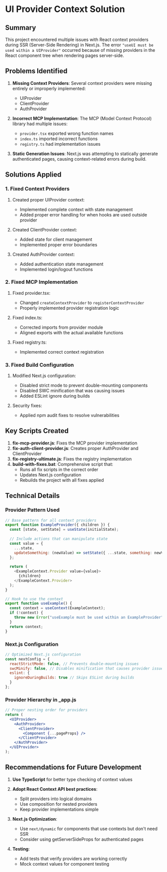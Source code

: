 # UI Provider Context Solution

## Summary

This project encountered multiple issues with React context providers during SSR (Server-Side Rendering) in Next.js. The error `"useUI must be used within a UIProvider"` occurred because of missing providers in the React component tree when rendering pages server-side.

## Problems Identified

1. **Missing Context Providers**: Several context providers were missing entirely or improperly implemented:
   - UIProvider
   - ClientProvider
   - AuthProvider

2. **Incorrect MCP Implementation**: The MCP (Model Context Protocol) library had multiple issues:
   - `provider.tsx` exported wrong function names
   - `index.ts` imported incorrect functions
   - `registry.ts` had implementation issues

3. **Static Generation Issues**: Next.js was attempting to statically generate authenticated pages, causing context-related errors during build.

## Solutions Applied

### 1. Fixed Context Providers

1. Created proper UIProvider context:
   - Implemented complete context with state management
   - Added proper error handling for when hooks are used outside provider

2. Created ClientProvider context:
   - Added state for client management
   - Implemented proper error boundaries

3. Created AuthProvider context:
   - Added authentication state management
   - Implemented login/logout functions

### 2. Fixed MCP Implementation

1. Fixed provider.tsx:
   - Changed `createContextProvider` to `registerContextProvider`
   - Properly implemented provider registration logic

2. Fixed index.ts:
   - Corrected imports from provider module
   - Aligned exports with the actual available functions

3. Fixed registry.ts:
   - Implemented correct context registration

### 3. Fixed Build Configuration

1. Modified Next.js configuration:
   - Disabled strict mode to prevent double-mounting components
   - Disabled SWC minification that was causing issues
   - Added ESLint ignore during builds

2. Security fixes:
   - Applied npm audit fixes to resolve vulnerabilities

## Key Scripts Created

1. **fix-mcp-provider.js**: Fixes the MCP provider implementation
2. **fix-auth-client-provider.js**: Creates proper AuthProvider and ClientProvider
3. **fix-registry-ultimate.js**: Fixes the registry implementation
4. **build-with-fixes.bat**: Comprehensive script that:
   - Runs all fix scripts in the correct order
   - Updates Next.js configuration
   - Rebuilds the project with all fixes applied

## Technical Details

### Provider Pattern Used

```javascript
// Base pattern for all context providers
export function ExampleProvider({ children }) {
  const [state, setState] = useState(initialState);
  
  // Include actions that can manipulate state
  const value = {
    ...state,
    updateSomething: (newValue) => setState({ ...state, something: newValue })
  };
  
  return (
    <ExampleContext.Provider value={value}>
      {children}
    </ExampleContext.Provider>
  );
}

// Hook to use the context
export function useExample() {
  const context = useContext(ExampleContext);
  if (!context) {
    throw new Error("useExample must be used within an ExampleProvider");
  }
  return context;
}
```

### Next.js Configuration

```javascript
// Optimized Next.js configuration
const nextConfig = {
  reactStrictMode: false, // Prevents double-mounting issues
  swcMinify: false, // Disables minification that causes provider issues
  eslint: {
    ignoreDuringBuilds: true // Skips ESLint during builds
  }
};
```

### Provider Hierarchy in _app.js

```jsx
// Proper nesting order for providers
return (
  <UIProvider>
    <AuthProvider>
      <ClientProvider>
        <Component {...pageProps} />
      </ClientProvider>
    </AuthProvider>
  </UIProvider>
);
```

## Recommendations for Future Development

1. **Use TypeScript** for better type checking of context values
2. **Adopt React Context API best practices**:
   - Split providers into logical domains
   - Use composition for nested providers
   - Keep provider implementations simple

3. **Next.js Optimization**:
   - Use `next/dynamic` for components that use contexts but don't need SSR
   - Consider using getServerSideProps for authenticated pages

4. **Testing**:
   - Add tests that verify providers are working correctly
   - Mock context values for component testing
